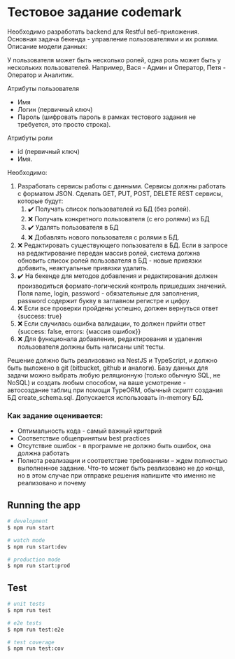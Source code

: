 # Тестовое задание codemark

Необходимо разработать backend для Restful веб-приложения. Основная задача бекенда - управление пользователями и их ролями. Описание модели данных:  

У пользователя может быть несколько ролей, одна роль может быть у нескольких пользователей. Например, Вася - Админ и Оператор, Петя - Оператор и Аналитик.

Атрибуты пользователя
- Имя
- Логин (первичный ключ)
- Пароль (шифровать пароль в рамках тестового задания не требуется, это просто строка).

Атрибуты роли
- id (первичный ключ)
- Имя.
 
Необходимо: 

1. Разработать сервисы работы с данными. Сервисы должны работать с форматом JSON. Сделать GET, PUT, POST, DELETE REST сервисы, которые будут:
    1. ✔️ Получать список пользователей из БД (без ролей).
    2. ❌ Получать конкретного пользователя (с его ролями) из БД
    3. ✔️ Удалять пользователя в БД
    4. ❌ Добавлять нового пользователя с ролями в БД.
2. ❌ Редактировать существующего пользователя в БД. Если в запросе на редактирование передан массив ролей, система должна обновить список ролей пользователя в БД - новые привязки добавить, неактуальные привязки удалить.
3. ✔️ На бекенде для методов добавления и редактирования должен производиться формато-логический контроль пришедших значений. Поля name, login, password - обязательные для заполнения, password содержит букву в заглавном регистре и цифру. 
4. ❌ Если все проверки пройдены успешно, должен вернуться ответ {success: true}
5. ❌ Если случилась ошибка валидации, то должен прийти ответ {success: false, errors: {массив ошибок}}
6. ❌ Для функционала добавления, редактирования и удаления пользователя должны быть написаны unit тесты. 
 

Решение должно быть реализовано на NestJS и TypeScript, и должно быть выложено в git (bitbucket, github и аналоги). Базу данных для задачи можно выбрать любую реляционную (только обычную SQL, не NoSQL) и создать любым способом, на ваше усмотрение - автосоздание таблиц при помощи TypeORM, обычный скрипт создания БД create_schema.sql. Допускается использовать in-memory БД. 

### Как задание оценивается:

- Оптимальность кода - самый важный критерий
- Соответствие общепринятым best practices
- Отсутствие ошибок - в программе не должно быть ошибок, она должна работать
- Полнота реализации и соответствие требованиям – ждем полностью выполненное задание. Что-то может быть реализовано не до конца, но в этом случае при отправке решения напишите что именно не реализовано и почему

## Running the app

```bash
# development
$ npm run start

# watch mode
$ npm run start:dev

# production mode
$ npm run start:prod
```

## Test

```bash
# unit tests
$ npm run test

# e2e tests
$ npm run test:e2e

# test coverage
$ npm run test:cov
```

